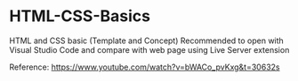 # HTML-CSS-Basics
HTML and CSS basic (Template and Concept)
Recommended to open with Visual Studio Code and compare with web page using Live Server extension
















Reference: https://www.youtube.com/watch?v=bWACo_pvKxg&t=30632s
